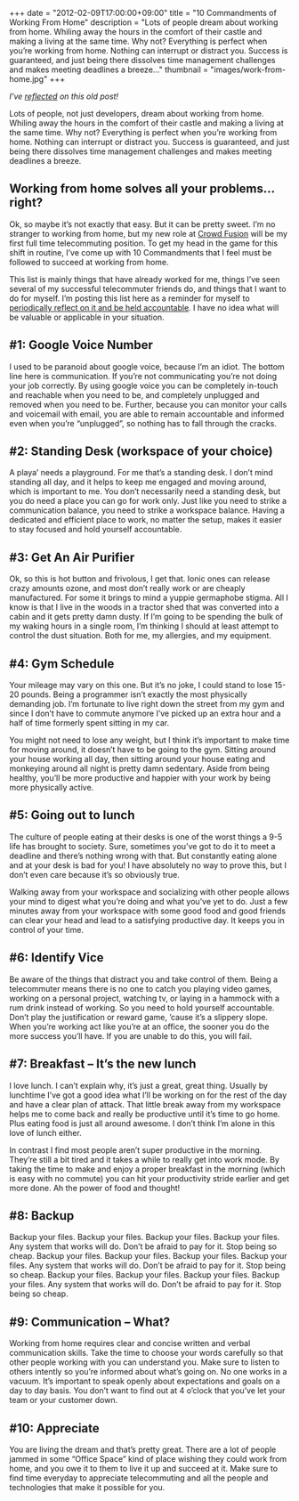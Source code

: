 +++
date = "2012-02-09T17:00:00+09:00"
title = "10 Commandments of Working From Home"
description = "Lots of people dream about working from home. Whiling away the hours in the comfort of their castle and making a living at the same time. Why not? Everything is perfect when you’re working from home. Nothing can interrupt or distract you. Success is guaranteed, and just being there dissolves time management challenges and makes meeting deadlines a breeze..."
thumbnail = "images/work-from-home.jpg"
+++

*I've [reflected](http://mattsurabian.github.io/retrospective-10-commandments-of-working-from-home/2012-02-09-10-commandments-of-working-from-home.md) on this old post!*

Lots of people, not just developers, dream about working from home.  Whiling away the hours in the comfort of their castle and making a living at the same time.  Why not?  Everything is perfect when you’re working from home.  Nothing can interrupt or distract you.  Success is guaranteed, and just being there dissolves time management challenges and makes meeting deadlines a breeze.

 
Working from home solves all your problems… right?
------------------------
Ok, so maybe it’s not exactly that easy.  But it can be pretty sweet.  I’m no stranger to working from home, but my new role at [Crowd Fusion](http://www.crowdfusion.com) will be my first full time telecommuting position.  To get my head in the game for this shift in routine, I’ve come up with 10 Commandments that I feel must be followed to succeed at working from home.

This list is mainly things that have already worked for me, things I’ve seen several of my successful telecommuter friends do, and things that I want to do for myself.  I’m posting this list here as a reminder for myself to [periodically reflect on it and be held accountable](http://mattsurabian.github.io/retrospective-10-commandments-of-working-from-home/2012-02-09-10-commandments-of-working-from-home.md).  I have no idea what will be valuable or applicable in your situation.

 

\#1: Google Voice Number
-------------------------
I used to be paranoid about google voice, because I’m an idiot.  The bottom line here is communication.  If you’re not communicating you’re not doing your job correctly.  By using google voice you can be completely in-touch and reachable when you need to be, and completely unplugged and removed when you need to be.  Further, because you can monitor your calls and voicemail with email, you are able to remain accountable and informed even when you’re “unplugged”, so nothing has to fall through the cracks.

\#2: Standing Desk (workspace of your choice)
-------------------------
A playa’ needs a playground.  For me that’s a standing desk.  I don’t mind standing all day, and it helps to keep me engaged and moving around, which is important to me.  You don’t necessarily need a standing desk, but you do need a place you can go for work only.  Just like you need to strike a communication balance, you need to strike a workspace balance.  Having a dedicated and efficient place to work, no matter the setup, makes it easier to stay focused and hold yourself accountable.

\#3: Get An Air Purifier
-------------------------
Ok, so this is hot button and frivolous, I get that.  Ionic ones can release crazy amounts ozone, and most don’t really work or are cheaply manufactured.  For some it brings to mind a yuppie germaphobe stigma.  All I know is that I live in the woods in a tractor shed that was converted into a cabin and it gets pretty damn dusty.  If I’m going to be spending the bulk of my waking hours in a single room, I’m thinking I should at least attempt to control the dust situation.  Both for me, my allergies, and my equipment.

\#4: Gym Schedule
-----------------
Your mileage may vary on this one.  But it’s no joke, I could stand to lose 15-20 pounds.  Being a programmer isn’t exactly the most physically demanding job.  I’m fortunate to live right down the street from my gym and since I don’t have to commute anymore I’ve picked up an extra hour and a half of time formerly spent sitting in my car.

You might not need to lose any weight, but I think it’s important to make time for moving around, it doesn’t have to be going to the gym.  Sitting around your house working all day, then sitting around your house eating and monkeying around all night is pretty damn sedentary.  Aside from being healthy, you’ll be more productive and happier with your work by being more physically active.

\#5: Going out to lunch
------------------------
The culture of people eating at their desks is one of the worst things a 9-5 life has brought to society.  Sure, sometimes you’ve got to do it to meet a deadline and there’s nothing wrong with that.  But constantly eating alone and at your desk is bad for you!  I have absolutely no way to prove this, but I don’t even care because it’s so obviously true.

Walking away from your workspace and socializing with other people allows your mind to digest what you’re doing and what you’ve yet to do.  Just a few minutes away from your workspace with some good food and good friends can clear your head and lead to a satisfying productive day.  It keeps you in control of your time.

\#6: Identify Vice
----------------
Be aware of the things that distract you and take control of them.  Being a telecommuter means there is no one to catch you playing video games, working on a personal project, watching tv, or laying in a hammock with a rum drink instead of working.  So you need to hold yourself accountable.  Don’t play the justification or reward game, ’cause it’s a slippery slope.  When you’re working act like you’re at an office, the sooner you do the more success you’ll have.  If you are unable to do this, you will fail.

\#7: Breakfast – It’s the new lunch
---------------------------
I love lunch.  I can’t explain why, it’s just a great, great thing.  Usually by lunchtime I’ve got a good idea what I’ll be working on for the rest of the day and have a clear plan of attack.  That little break away from my workspace helps me to come back and really be productive until it’s time to go home.  Plus eating food is just all around awesome.  I don’t think I’m alone in this love of lunch either.

In contrast I find most people aren’t super productive in the morning.  They’re still a bit tired and it takes a while to really get into work mode.  By taking the time to make and enjoy a proper breakfast in the morning (which is easy with no commute) you can hit your productivity stride earlier and get more done.  Ah the power of food and thought!

\#8: Backup
-----------
Backup your files.  Backup your files.  Backup your files.  Backup your files.  Any system that works will do.  Don’t be afraid to pay for it.  Stop being so cheap.  Backup your files.  Backup your files.  Backup your files.  Backup your files.  Any system that works will do.  Don’t be afraid to pay for it.  Stop being so cheap.  Backup your files.  Backup your files.  Backup your files.  Backup your files.  Any system that works will do.  Don’t be afraid to pay for it.  Stop being so cheap.

\#9: Communication – What?
--------------------------
Working from home requires clear and concise written and verbal communication skills.  Take the time to choose your words carefully so that other people working with you can understand you.  Make sure to listen to others intently so you’re informed about what’s going on.  No one works in a vacuum.  It’s important to speak openly about expectations and goals on a day to day basis.  You don’t want to find out at 4 o’clock that you’ve let your team or your customer down.

\#10: Appreciate
----------------
You are living the dream and that’s pretty great.  There are a lot of people jammed in some “Office Space” kind of place wishing they could work from home, and you owe it to them to live it up and succeed at it.  Make sure to find time everyday to appreciate telecommuting and all the people and technologies that make it possible for you.
